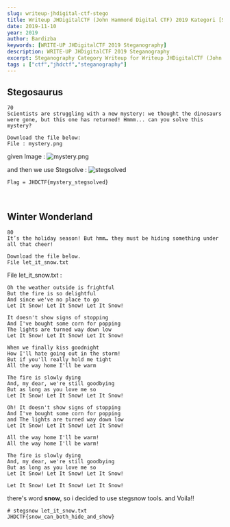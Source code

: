 ```yaml
---
slug: writeup-jhdigital-ctf-stego
title: Writeup JHDigitalCTF (John Hammond Digital CTF) 2019 Kategori [Steganography]
date: 2019-11-10
year: 2019
author: Bardizba
keywords: [WRITE-UP JHDigitalCTF 2019 Steganography]
description: WRITE-UP JHDigitalCTF 2019 Steganography
excerpt: Steganography Category Writeup for Writeup JHDigitalCTF (John Hammond Digital CTF) 
tags : ["ctf","jhdctf","steganography"]
---
```


## Stegosaurus
```
70
Scientists are struggling with a new mystery: we thought the dinosaurs were gone, but this one has returned! Hmmm... can you solve this mystery?

Download the file below:
File : mystery.png
```
given Image : 
![mystery.png](./writeup-jhdigital-ctf/pics/mystery.png)

and then we use Stegsolve :
![stegsolved](./writeup-jhdigital-ctf/pics/stegsolve.png)

    Flag = JHDCTF{mystery_stegsolved}


<br/>

## Winter Wonderland
```
80
It’s the holiday season! But hmm… they must be hiding something under all that cheer!

Download the file below.
File let_it_snow.txt
```

File let_it_snow.txt :
```
Oh the weather outside is frightful	  	  	 	 	 
But the fire is so delightful    		 	  		   
And since we've no place to go     	  	    		   	      
Let It Snow! Let It Snow! Let It Snow!   	   	       	    	     
     	   	      	      	   	       	      	     	      	       
It doesn't show signs of stopping      		   	   		     
And I've bought some corn for popping     	   	  	       	   
The lights are turned way down low   	    	    	     	       	      
Let It Snow! Let It Snow! Let It Snow!     		   	 	    
      	       	      	  		   	 	     	 	 
When we finally kiss goodnight      	    	  	     	       	     
How I'll hate going out in the storm! 	    	      	      	 	   
But if you'll really hold me tight  	    	      	       	      	 
All the way home I'll be warm   	   	 	    	     	       
      	     	   	       	   	 
The fire is slowly dying
And, my dear, we're still goodbying
But as long as you love me so
Let It Snow! Let It Snow! Let It Snow!

Oh! It doesn't show signs of stopping
And I've bought some corn for popping
and The lights are turned way down low
Let It Snow! Let It Snow! Let It Snow!

All the way home I'll be warm!
All the way home I'll be warm!

The fire is slowly dying
And, my dear, we're still goodbying
But as long as you love me so
Let It Snow! Let It Snow! Let It Snow!

Let It Snow! Let It Snow! Let It Snow!

```

there's word **snow**, so i decided to use stegsnow tools. and Voila!!
```
# stegsnow let_it_snow.txt 
JHDCTF{snow_can_both_hide_and_show}
```